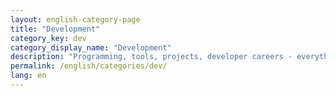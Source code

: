 ```yaml
---
layout: english-category-page
title: "Development"
category_key: dev
category_display_name: "Development"
description: "Programming, tools, projects, developer careers - everything development-related"
permalink: /english/categories/dev/
lang: en
---
```


<!-- Category page content is automatically generated by the layout -->
